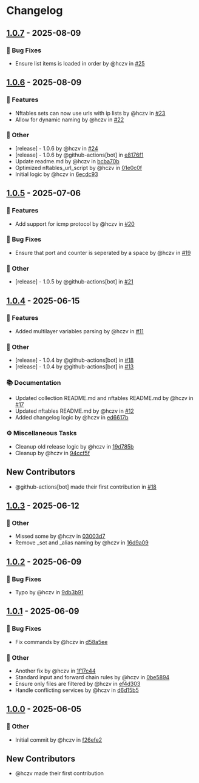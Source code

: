 # Changelog

<!-- ignore lint rules that are often triggered by content generated from commits / git-cliff -->
<!-- markdownlint-disable line-length no-bare-urls ul-style emphasis-style -->
## [1.0.7](https://github.com/hczv/ansible-firewall/compare/1.0.6..1.0.7) - 2025-08-09

### <!-- 1 -->🐛 Bug Fixes
- Ensure list items is loaded in order by @hczv in [#25](https://github.com/hczv/ansible-firewall/pull/25) 

## [1.0.6](https://github.com/hczv/ansible-firewall/compare/1.0.5..1.0.6) - 2025-08-09

### <!-- 0 -->🚀 Features
- Nftables sets can now use urls with ip lists by @hczv in [#23](https://github.com/hczv/ansible-firewall/pull/23) 
- Allow for dynamic naming by @hczv in [#22](https://github.com/hczv/ansible-firewall/pull/22) 

### <!-- 10 -->💼 Other
- [release] - 1.0.6 by @hczv in [#24](https://github.com/hczv/ansible-firewall/pull/24) 
- [release] - 1.0.6 by @github-actions[bot] in [e8176f1](https://github.com/hczv/ansible-firewall/commit/e8176f16d5cb4967194fb032feb7455afb50a9b1)
- Update readme.md by @hczv in [bcba70b](https://github.com/hczv/ansible-firewall/commit/bcba70b0014fb239d501b931a97c8b671e7d81c6)
- Optimized nftables_url_script by @hczv in [01e0c0f](https://github.com/hczv/ansible-firewall/commit/01e0c0f87e8e61e5d10d04d46202f33ad210fe12)
- Initial logic by @hczv in [6ecdc93](https://github.com/hczv/ansible-firewall/commit/6ecdc93ad3c6093eabfbd4bb4d52180cf790fc7c)

## [1.0.5](https://github.com/hczv/ansible-firewall/compare/1.0.4..1.0.5) - 2025-07-06

### <!-- 0 -->🚀 Features
- Add support for icmp protocol by @hczv in [#20](https://github.com/hczv/ansible-firewall/pull/20) 

### <!-- 1 -->🐛 Bug Fixes
- Ensure that port and counter is seperated by a space by @hczv in [#19](https://github.com/hczv/ansible-firewall/pull/19) 

### <!-- 10 -->💼 Other
- [release] - 1.0.5 by @github-actions[bot] in [#21](https://github.com/hczv/ansible-firewall/pull/21) 

## [1.0.4](https://github.com/hczv/ansible-firewall/compare/1.0.3..1.0.4) - 2025-06-15

### <!-- 0 -->🚀 Features
- Added multilayer variables parsing by @hczv in [#11](https://github.com/hczv/ansible-firewall/pull/11) 

### <!-- 10 -->💼 Other
- [release] - 1.0.4 by @github-actions[bot] in [#18](https://github.com/hczv/ansible-firewall/pull/18) 
- [release] - 1.0.4 by @github-actions[bot] in [#13](https://github.com/hczv/ansible-firewall/pull/13) 

### <!-- 3 -->📚 Documentation
- Updated collection README.md and nftables README.md by @hczv in [#17](https://github.com/hczv/ansible-firewall/pull/17) 
- Updated nftables README.md by @hczv in [#12](https://github.com/hczv/ansible-firewall/pull/12) 
- Added changelog logic by @hczv in [ed6617b](https://github.com/hczv/ansible-firewall/commit/ed6617b4254a9642af6a3bdae08bd3f349349639)

### <!-- 7 -->⚙️ Miscellaneous Tasks
- Cleanup old release logic by @hczv in [19d785b](https://github.com/hczv/ansible-firewall/commit/19d785bcae9358e35715b8701b34b30306d67ea6)
- Cleanup by @hczv in [94ccf5f](https://github.com/hczv/ansible-firewall/commit/94ccf5fce08252e22c5febb85e4622b796886c25)

## New Contributors
* @github-actions[bot] made their first contribution in [#18](https://github.com/hczv/ansible-firewall/pull/18)
## [1.0.3](https://github.com/hczv/ansible-firewall/compare/1.0.2..1.0.3) - 2025-06-12

### <!-- 10 -->💼 Other
- Missed some by @hczv in [03003d7](https://github.com/hczv/ansible-firewall/commit/03003d72680b49144f864cabb978a301a20dd740)
- Remove _set and _alias naming by @hczv in [16d9a09](https://github.com/hczv/ansible-firewall/commit/16d9a09049ea7a1c0a9716367987fb787981b4aa)

## [1.0.2](https://github.com/hczv/ansible-firewall/compare/1.0.1..1.0.2) - 2025-06-09

### <!-- 1 -->🐛 Bug Fixes
- Typo by @hczv in [9db3b91](https://github.com/hczv/ansible-firewall/commit/9db3b918c692e9e880e32d3b3ebce10ae69dfaa2)

## [1.0.1](https://github.com/hczv/ansible-firewall/compare/1.0.0..1.0.1) - 2025-06-09

### <!-- 1 -->🐛 Bug Fixes
- Fix commands by @hczv in [d58a5ee](https://github.com/hczv/ansible-firewall/commit/d58a5ee7ca37c9c3764f29dfd68d44ac79d8de9b)

### <!-- 10 -->💼 Other
- Another fix by @hczv in [1f17c44](https://github.com/hczv/ansible-firewall/commit/1f17c44c0728f73031a8efc89d2b0dd4c3ec403a)
- Standard input and forward chain rules by @hczv in [0be5894](https://github.com/hczv/ansible-firewall/commit/0be5894200e524dea3546aba24a55d935f767059)
- Ensure only files are filtered by @hczv in [ef4d303](https://github.com/hczv/ansible-firewall/commit/ef4d30319894ccb96fa66ffe85b33520a9c6cbbc)
- Handle conflicting services by @hczv in [d6d15b5](https://github.com/hczv/ansible-firewall/commit/d6d15b5f1a078581e4109c024569b90149b7349c)

## [1.0.0](https://github.com/hczv/ansible-firewall/compare/..1.0.0) - 2025-06-05

### <!-- 10 -->💼 Other
- Initial commit by @hczv in [f26efe2](https://github.com/hczv/ansible-firewall/commit/f26efe2d2e9728a5945ed82d23ca5e5e14790528)

## New Contributors
* @hczv made their first contribution
